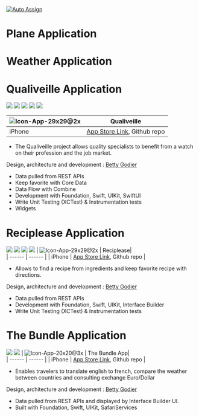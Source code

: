 
[![Auto Assign](https://github.com/betty-godier/betty.dev/actions/workflows/action.yml/badge.svg?event=status)](https://github.com/betty-godier/betty.dev/actions/workflows/action.yml)


# Plane Application
# Weather Application


# Qualiveille Application
![](https://img.shields.io/badge/Deployment-iOS-yellow) ![](https://img.shields.io/badge/Architecture-Model--view--viewmodel-green)
![](https://img.shields.io/badge/Framework-SwiftUI-orange) ![](https://img.shields.io/badge/Framework-Combine-orange) ![](https://img.shields.io/badge/Framework-Core%20Data-orange) 

| ![Icon-App-29x29@2x](https://user-images.githubusercontent.com/72552073/121742750-9084e880-cb00-11eb-8ab5-97fe3d01b7e2.png) | Qualiveille|  
| ------ | ------ |
| iPhone | [App Store Link](https://apps.apple.com/us/app/qualiveille-la-newsletter/id1573148689), Github repo | 

- The Qualiveille project allows quality specialists to benefit from a watch on their profession and the job market.

Design, architecture and development : [Betty Godier](https://www.linkedin.com/in/betty-godier/)

- Data pulled from REST APIs
- Keep favorite with Core Data
- Data Flow with Combine
- Development with Foundation, Swift, UIKit, SwiftUI
- Write Unit Testing (XCTest) & Instrumentation tests
- Widgets

# Reciplease Application
![](https://img.shields.io/badge/Deployment-iOS-yellow) ![](https://img.shields.io/badge/Architecture-Model--view--viewmodel--Coordinator%20Pattern-green)
![](https://img.shields.io/badge/Framework-Core%20Data-orange) ![](https://img.shields.io/badge/%20CocoaPods-Alamofire-blue)
| ![Icon-App-29x29@2x](https://user-images.githubusercontent.com/72552073/118501201-c4026c00-b728-11eb-96cc-cdb8cf5b2b65.png) | Reciplease|  
| ------ | ------ |
| iPhone | [App Store Link](https://apps.apple.com/us/app/reciplease-recipe/id1565918532), Github repo | 

- Allows to find a recipe from ingredients and keep favorite recipe with directions.

Design, architecture and development : [Betty Godier](https://www.linkedin.com/in/betty-godier/)

- Data pulled from REST APIs
- Development with Foundation, Swift, UIKit, Interface Builder
- Write Unit Testing (XCTest) & Instrumentation tests


# The Bundle Application
![](https://img.shields.io/badge/Deployment-iOS-yellow) ![](https://img.shields.io/badge/Framework-Safari%20Services-orange)
| ![Icon-App-20x20@3x](https://user-images.githubusercontent.com/72552073/118489625-556be100-b71d-11eb-9529-8143877d0939.png) | The Bundle App|  
| ------ | ------ |
| iPhone | [App Store Link](https://apps.apple.com/us/app/the-bundle-app/id1517571929), Github repo | 

- Enables travelers to translate english to french, compare the weather between countries and consulting exchange Euro/Dollar

Design, architecture and development : [Betty Godier](https://www.linkedin.com/in/betty-godier/)

- Data pulled from REST APIs and displayed by Interface Builder UI.
- Built with Foundation, Swift, UIKit, SafariServices
